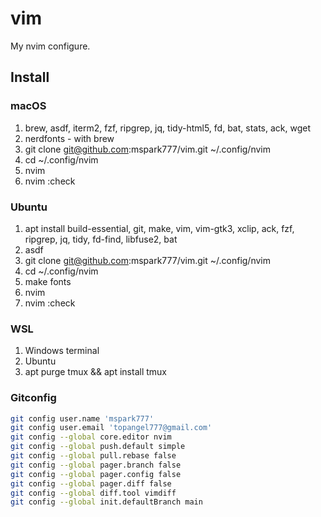 # vim

My nvim configure.

## Install

### macOS
1. brew, asdf, iterm2, fzf, ripgrep, jq, tidy-html5, fd, bat, stats, ack, wget
1. nerdfonts - with brew
1. git clone git@github.com:mspark777/vim.git ~/.config/nvim
1. cd ~/.config/nvim
1. nvim
1. nvim :check


### Ubuntu
1. apt install build-essential, git, make, vim, vim-gtk3, xclip, ack, fzf, ripgrep, jq, tidy, fd-find, libfuse2, bat
1. asdf
1. git clone git@github.com:mspark777/vim.git ~/.config/nvim
1. cd ~/.config/nvim
1. make fonts
1. nvim
1. nvim :check


### WSL
1. Windows terminal
1. Ubuntu
1. apt purge tmux && apt install tmux

### Gitconfig
```sh
git config user.name 'mspark777'
git config user.email 'topangel777@gmail.com'
git config --global core.editor nvim
git config --global push.default simple
git config --global pull.rebase false
git config --global pager.branch false
git config --global pager.config false
git config --global pager.diff false
git config --global diff.tool vimdiff
git config --global init.defaultBranch main
```
